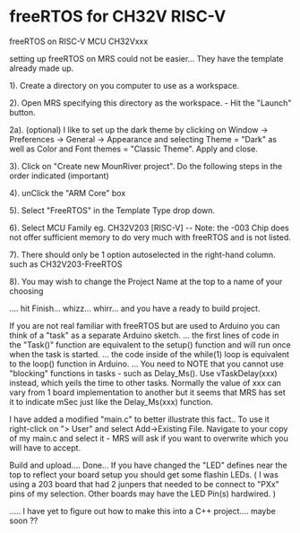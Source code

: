 # freeRTOS for CH32V RISC-V
freeRTOS on RISC-V MCU CH32Vxxx

setting up freeRTOS on MRS could not be easier...  They have the template already made up.

1). Create a directory on you computer to use as a workspace.

2). Open MRS specifying this directory as the workspace. - Hit the "Launch" button.

2a). (optional) I like to set up the dark theme by clicking on Window -> Preferences -> General -> Appearance
	  and selecting Theme = "Dark"  as well as  Color and Font themes = "Classic Theme".  Apply and close.
	  
3).  Click on "Create new MounRiver project".   Do the following steps in the order indicated (important)

4).  unClick the "ARM Core" box

5).  Select "FreeRTOS" in the Template Type drop down.

6).  Select MCU Family eg. CH32V203 [RISC-V]  --  Note: the -003 Chip does not offer sufficient memory to do very much with freeRTOS and is not listed.

7).  There should only be 1 option autoselected in the right-hand column.  such as CH32V203-FreeRTOS

8).  You may wish to change the Project Name at the top to a name of your choosing

....  hit Finish...  whizz...  whirr...  and you have a ready to build project.

If you are not real familiar with freeRTOS but are used to Arduino you can think of a "task" as a separate Arduino sketch.
... the first lines of code in the "Task()" function are equivalent to the setup() function and will run once when the task is started.
... the code inside of the while(1) loop is equivalent to the loop() function in Arduino.
... You need to NOTE that you cannot use "blocking" functions in tasks - such as Delay_Ms().  Use vTaskDelay(xxx) instead, which yeils the time to other tasks. Normally the value of xxx can vary from 1 board implementation to another but it seems that MRS has set it to indicate mSec just like the Delay_Ms(xxx) function.

I have added a modified "main.c" to better illustrate this fact..  To use it right-click on "> User" and select Add->Existing File.
Navigate to your copy of my main.c and select it - MRS will ask if you want to overwrite which you will have to accept.

Build and upload....   Done...  If you have changed the "LED" defines near the top to reflect your board setup you should get some flashin LEDs.
( I was using a 203 board that had 2 junpers that needed to be connect to "PXx" pins of my selection.  Other boards may have the LED Pin(s) hardwired. ) 

.....  I have yet to figure out how to make this into a C++ project....   maybe soon ??







   	  
